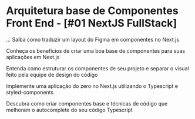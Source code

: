 # Arquitetura base de Componentes Front End - [#01 NextJS FullStack]

...
Saiba como traduzir um layout do Figma em componentes no Next.js

Conheça os benefícios de criar uma boa base de componentes para suas aplicações em Next.js

Entenda como estruturar os componentes de seu projeto e separar o visual feito pela equipe de design do código

Implemente uma aplicação do zero no Next.js utilizando o Typescript e styled-components

Descubra como criar componentes base e técnicas de código que melhoram o autocomplete do seu código Typescript
